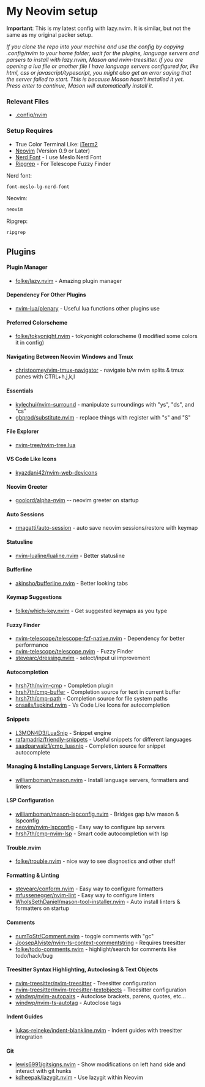 # My Neovim setup

**Important**: This is my latest config with lazy.nvim. It is similar, but not the same as my original packer setup.

_If you clone the repo into your machine and use the config by copying .config/nvim to your home folder, wait for the plugins, language servers and parsers to install with lazy.nvim, Mason and nvim-treesitter.
If you are opening a lua file or another file I have language servers configured for, like html, css or javascript/typescript, you might also get an error saying that the server failed to start. This is because Mason hasn't installed it yet. Press enter to continue, Mason will automatically install it._

### Relevant Files

- [.config/nvim](.config/nvim)

### Setup Requires

- True Color Terminal Like: [iTerm2](https://iterm2.com/)
- [Neovim](https://neovim.io/) (Version 0.9 or Later)
- [Nerd Font](https://www.nerdfonts.com/) - I use Meslo Nerd Font
- [Ripgrep](https://github.com/BurntSushi/ripgrep) - For Telescope Fuzzy Finder

Nerd font:

```bash
font-meslo-lg-nerd-font
```

Neovim:

```bash
neovim
```

Ripgrep:

```bash
ripgrep
```

## Plugins

#### Plugin Manager

- [folke/lazy.nvim](https://github.com/folke/lazy.nvim) - Amazing plugin manager

#### Dependency For Other Plugins

- [nvim-lua/plenary](https://github.com/nvim-lua/plenary.nvim) - Useful lua functions other plugins use

#### Preferred Colorscheme

- [folke/tokyonight.nvim](https://github.com/folke/tokyonight.nvim) - tokyonight colorscheme (I modified some colors it in config)

#### Navigating Between Neovim Windows and Tmux

- [christoomey/vim-tmux-navigator](https://github.com/christoomey/vim-tmux-navigator) - navigate b/w nvim splits & tmux panes with CTRL+h,j,k,l

#### Essentials

- [kylechui/nvim-surround](https://github.com/kylechui/nvim-surround) - manipulate surroundings with "ys", "ds", and "cs"
- [gbprod/substitute.nvim](https://github.com/gbprod/substitute.nvim) - replace things with register with "s" and "S"

#### File Explorer

- [nvim-tree/nvim-tree.lua](https://github.com/nvim-tree/nvim-tree.lua)

#### VS Code Like Icons

- [kyazdani42/nvim-web-devicons](https://github.com/kyazdani42/nvim-web-devicons)

#### Neovim Greeter

- [goolord/alpha-nvim](https://github.com/goolord/alpha-nvim) -- neovim greeter on startup

#### Auto Sessions

- [rmagatti/auto-session](https://github.com/rmagatti/auto-session) - auto save neovim sessions/restore with keymap

#### Statusline

- [nvim-lualine/lualine.nvim](https://github.com/nvim-lualine/lualine.nvim) - Better statusline

#### Bufferline

- [akinsho/bufferline.nvim](https://github.com/akinsho/bufferline.nvim) - Better looking tabs

#### Keymap Suggestions

- [folke/which-key.nvim](https://github.com/folke/which-key.nvim) - Get suggested keymaps as you type

#### Fuzzy Finder

- [nvim-telescope/telescope-fzf-native.nvim](https://github.com/nvim-telescope/telescope-fzf-native.nvim) - Dependency for better performance
- [nvim-telescope/telescope.nvim](https://github.com/nvim-telescope/telescope.nvim) - Fuzzy Finder
- [stevearc/dressing.nvim](https://github.com/stevearc/dressing.nvim) - select/input ui improvement

#### Autocompletion

- [hrsh7th/nvim-cmp](https://github.com/hrsh7th/nvim-cmp) - Completion plugin
- [hrsh7th/cmp-buffer](https://github.com/hrsh7th/cmp-buffer) - Completion source for text in current buffer
- [hrsh7th/cmp-path](https://github.com/hrsh7th/cmp-path) - Completion source for file system paths
- [onsails/lspkind.nvim](https://github.com/onsails/lspkind.nvim) - Vs Code Like Icons for autocompletion

#### Snippets

- [L3MON4D3/LuaSnip](https://github.com/L3MON4D3/LuaSnip) - Snippet engine
- [rafamadriz/friendly-snippets](https://github.com/rafamadriz/friendly-snippets) - Useful snippets for different languages
- [saadparwaiz1/cmp_luasnip](https://github.com/saadparwaiz1/cmp_luasnip) - Completion source for snippet autocomplete

#### Managing & Installing Language Servers, Linters & Formatters

- [williamboman/mason.nvim](https://github.com/williamboman/mason.nvim) - Install language servers, formatters and linters

#### LSP Configuration

- [williamboman/mason-lspconfig.nvim](https://github.com/williamboman/mason-lspconfig.nvim) - Bridges gap b/w mason & lspconfig
- [neovim/nvim-lspconfig](https://github.com/neovim/nvim-lspconfig) - Easy way to configure lsp servers
- [hrsh7th/cmp-nvim-lsp](https://github.com/hrsh7th/cmp-nvim-lsp) - Smart code autocompletion with lsp

#### Trouble.nvim

- [folke/trouble.nvim](https://github.com/folke/trouble.nvim) - nice way to see diagnostics and other stuff

#### Formatting & Linting

- [stevearc/conform.nvim](https://github.com/stevearc/conform.nvim) - Easy way to configure formatters
- [mfussenegger/nvim-lint](https://github.com/mfussenegger/nvim-lint) - Easy way to configure linters
- [WhoIsSethDaniel/mason-tool-installer.nvim](https://github.com/WhoIsSethDaniel/mason-tool-installer.nvim) - Auto install linters & formatters on startup

#### Comments

- [numToStr/Comment.nvim](https://github.com/numToStr/Comment.nvim) - toggle comments with "gc"
- [JoosepAlviste/nvim-ts-context-commentstring](https://github.com/JoosepAlviste/nvim-ts-context-commentstring) - Requires treesitter
- [folke/todo-comments.nvim](https://github.com/folke/todo-comments.nvim) - highlight/search for comments like todo/hack/bug

#### Treesitter Syntax Highlighting, Autoclosing & Text Objects

- [nvim-treesitter/nvim-treesitter](https://github.com/nvim-treesitter/nvim-treesitter) - Treesitter configuration
- [nvim-treesitter/nvim-treesitter-textobjects](https://github.com/nvim-treesitter/nvim-treesitter-textobjects) - Treesitter configuration
- [windwp/nvim-autopairs](https://github.com/windwp/nvim-autopairs) - Autoclose brackets, parens, quotes, etc...
- [windwp/nvim-ts-autotag](https://github.com/windwp/nvim-ts-autotag) - Autoclose tags

#### Indent Guides

- [lukas-reineke/indent-blankline.nvim](https://github.com/lukas-reineke/indent-blankline.nvim) - Indent guides with treesitter integration

#### Git

- [lewis6991/gitsigns.nvim](https://github.com/lewis6991/gitsigns.nvim) - Show modifications on left hand side and interact with git hunks
- [kdheepak/lazygit.nvim](https://github.com/kdheepak/lazygit.nvim) - Use lazygit within Neovim
